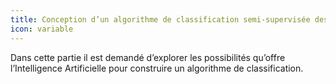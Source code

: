 ```yaml
---
title: Conception d’un algorithme de classification semi-supervisée des faits journalistiques
icon: variable
---
```


Dans cette partie il est demandé d’explorer les possibilités qu’offre l’Intelligence Artificielle pour construire un algorithme de classification.
